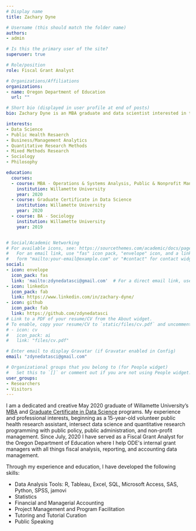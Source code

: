 ```yaml
---
# Display name
title: Zachary Dyne

# Username (this should match the folder name)
authors:
- admin

# Is this the primary user of the site?
superuser: true

# Role/position
role: Fiscal Grant Analyst

# Organizations/Affiliations
organizations:
- name: Oregon Department of Education
  url: ""

# Short bio (displayed in user profile at end of posts)
bio: Zachary Dyne is an MBA graduate and data scientist interested in the intersection of data science, public health, and public & nonprofit management. 

interests:
- Data Science
- Public Health Resaerch
- Business/Management Analytics
- Quantitative Research Methods
- Mixed Methods Research
- Sociology
- Philosophy

education:
  courses:
  - course: MBA - Operations & Systems Analysis, Public & Nonprofit Management
    institution: Willamette University
    year: 2020
  - course: Graduate Certificate in Data Science
    institution: Willamette University
    year: 2020
  - course: BA - Sociology
    institution: Willamette University
    year: 2019


# Social/Academic Networking
# For available icons, see: https://sourcethemes.com/academic/docs/page-builder/#icons
#   For an email link, use "fas" icon pack, "envelope" icon, and a link in the
#   form "mailto:your-email@example.com" or "#contact" for contact widget.
social:
- icon: envelope
  icon_pack: fas
  link: 'mailto:zdynedatasci@gmail.com'  # For a direct email link, use "mailto:zdynedatasci@gmail.com".
- icon: linkedin
  icon_pack: fab
  link: https://www.linkedin.com/in/zachary-dyne/
- icon: github
  icon_pack: fab
  link: https://github.com/zdynedatasci
# Link to a PDF of your resume/CV from the About widget.
# To enable, copy your resume/CV to `static/files/cv.pdf` and uncomment the lines below.
# - icon: cv
#   icon_pack: ai
#   link: "files/cv.pdf"

# Enter email to display Gravatar (if Gravatar enabled in Config)
email: "zdynedatasci@gmail.com"

# Organizational groups that you belong to (for People widget)
#   Set this to `[]` or comment out if you are not using People widget.
user_groups:
- Researchers
- Visitors
---
```


I am a dedicated and creative May 2020 graduate of Willamette University’s [MBA](https://willamette.edu/mba/) and [Graduate Certificate in Data Science](https://willamette.edu/mba/programs/data-science/index.html) programs. My experience and professional interests, beginning as a 15-year-old volunteer public health research assistant, intersect data science and quantitative research programming with public policy, public administration, and non-profit management. Since July, 2020 I have served as a Fiscal Grant Analyst for the Oregon Department of Education where I help ODE's internal grant managers with all things fiscal analysis, reporting, and accounting data management.
  

Through my experience and education, I have developed the following skills:

- Data Analysis Tools: R, Tableau, Excel, SQL, Microsoft Access, SAS, Python, SPSS, jamovi
- Statistics
- Financial and Managerial Accounting
- Project Management and Program Facilitation
- Tutoring and Tutorial Curation
- Public Speaking